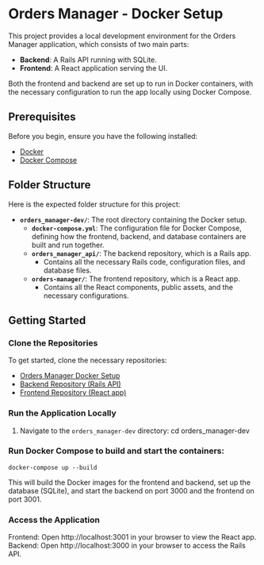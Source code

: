 # Orders Manager - Docker Setup

This project provides a local development environment for the Orders Manager application, which consists of two main parts:

- **Backend**: A Rails API running with SQLite.
- **Frontend**: A React application serving the UI.

Both the frontend and backend are set up to run in Docker containers, with the necessary configuration to run the app locally using Docker Compose.

## Prerequisites

Before you begin, ensure you have the following installed:

- [Docker](https://www.docker.com/get-started)
- [Docker Compose](https://docs.docker.com/compose/install/)

## Folder Structure

Here is the expected folder structure for this project:
- **`orders_manager-dev/`**: The root directory containing the Docker setup.
  - **`docker-compose.yml`**: The configuration file for Docker Compose, defining how the frontend, backend, and database containers are built and run together.
  - **`orders_manager_api/`**: The backend repository, which is a Rails app.
    - Contains all the necessary Rails code, configuration files, and database files.
  - **`orders-manager/`**: The frontend repository, which is a React app.
    - Contains all the React components, public assets, and the necessary configurations.

## Getting Started

### Clone the Repositories

To get started, clone the necessary repositories:

- [Orders Manager Docker Setup](https://github.com/shayben838/orders_manager_docker)
- [Backend Repository (Rails API)](https://github.com/shayben838/orders_manager_BackEnd)
- [Frontend Repository (React app)](https://github.com/shayben838/orders_manager_FrontEnd)

### Run the Application Locally

1. Navigate to the `orders_manager-dev` directory:
   cd orders_manager-dev

### Run Docker Compose to build and start the containers:
```docker-compose up --build```

This will build the Docker images for the frontend and backend, set up the database (SQLite), and start the backend on port 3000 and the frontend on port 3001.

### Access the Application
Frontend: Open http://localhost:3001 in your browser to view the React app.
Backend: Open http://localhost:3000 in your browser to access the Rails API.

